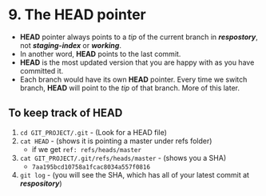 # 9. The HEAD pointer

* **HEAD** pointer always points to a *tip* of the current branch in ***respostory***, not ***staging-index*** or ***working***. 
* In another word, **HEAD** points to the last commit. 
* **HEAD** is the most updated version that you are happy with as you have committed it.
* Each branch would have its own **HEAD** pointer. Every time we switch branch, **HEAD** will point to the *tip* of that branch. More of this later.

## To keep track of **HEAD**

1. `cd GIT_PROJECT/.git` - (Look for a HEAD file)
2. `cat HEAD` - (shows it is pointing a master under refs folder)
	* if we get `ref: refs/heads/master`  	
3. `cat GIT_PROJECT/.git/refs/heads/master` - (shows you a SHA)
	* `7aa195bcd10758a1fcac8034a557f0816`
4. `git log` - (you will see the SHA, which has all of your latest commit at ***respository***)

         
